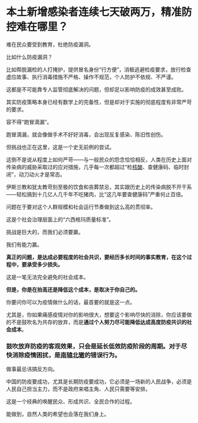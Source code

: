 # 本土新增感染者连续七天破两万，精准防控难在哪里？

难在民众要受到教育，杜绝防疫漏洞。

比如什么防疫漏洞？

比如帮脱漏检的人打掩护，提供冒名身份“行方便”，消极逃避检疫要求，放行检查虚应故事、执行消毒措施不严格、操作不规范，个人防护不依规、不严谨。

这都是不可能靠专人监管彻底解决的问题，但却足以影响防疫的成效甚至成败。

其实防疫策略本身已经有数学上的完备性，但是却对于实施的彻底程度有非常严苛的要求。

容不得“跑冒滴漏”。

跑冒滴漏，就会像做手术不好好消毒，会出现反复感染、陈旧性创伤。

但挑战也正在这里，这是一个史无前例的尝试。

这倒不是说从程度上如何严苛——与一般民众的怨念恰恰相反，人类在历史上面对传染病的威胁采取过的应对措施，几乎每一次都超过“检[核酸](https://www.zhihu.com/search?q=核酸&search_source=Entity&hybrid_search_source=Entity&hybrid_search_extra={"sourceType"%3A"answer"%2C"sourceId"%3A2777385248})、查健康码、临时封闭”，动刀动火才是常态。

伊斯兰教和犹太教苛刻至极的饮食和丧葬禁忌，其实跟历史上的传染病脱不开干系——轻松搞到十几亿人几千年不吃猪肉，比“这几年要查健康码”严重何止百倍。

问题在于要对这个人群规模和社会运行节奏做到这么高的贯彻率。

这是个社会治理层面上的“六西格玛质量标准”。

挑战是巨大的，而我们必须要赢。

我们有能力赢。

**真正的问题，是达成必要程度的社会共识，要经历多长时间的事实教育，在这个过程中，要承受多少损失。**

这是一笔无法完全避免的社会成本。



**但是，你是在抬高还是降低这个成本，是取决于你自己的。**

你要问你可以为疫情做什么的话，最首要的就是这一点。

尤其是，你如果痛感疫情对你的影响很大，想要这个影响尽快的消除，你应该要做的不是鼓吹名为共存的放弃，而是**通过个人努力尽可能降低达成高度防疫共识的社会成本**。

### **鼓吹放弃防疫的客观效果，只会是延长低效防疫阶段的周期。对于尽快消除疫情困扰，是[南辕北辙](https://www.zhihu.com/search?q=南辕北辙&search_source=Entity&hybrid_search_source=Entity&hybrid_search_extra={"sourceType"%3A"answer"%2C"sourceId"%3A2777385248})的错误行为。**

做事最忌讳搞反方向。



中国的防疫要成功，尤其是长期防疫要成功，它必须是一场新的人民战争，必须是人民自己担当主力，而不是政府来唱主角、人民只需要等安排。

这是一个经典的唤醒民众、形成共识、全民合作的过程。

能做到，自然人类的希望也会落在我们身上。

